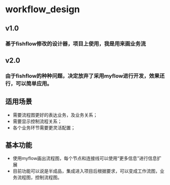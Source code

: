 # workflow_design
## v1.0
### 基于fishflow修改的设计器，项目上使用，我是用来画业务流

## v2.0
### 由于fishflow的种种问题，决定放弃了采用myflow进行开发，效果还行，可以简单应用。

## 适用场景

* 需要流程图更好的表达业务，及业务关系；
* 需要显示控制流程关系；
* 各个业务环节需要更灵活配置；

## 基本功能

* 使用myflow画出流程图，每个节点和连接线可以使用“更多信息”进行信息扩展
* 目前功能可以说是半成品，集成进入项目后根据要求，可以变成工作流图，业务流程图，控制流程图。
